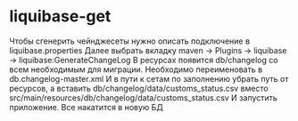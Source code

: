 # liquibase-get
Чтобы сгенерить чейнджесеты нужно описать подключение в liquibase.properties
Далее выбрать вкладку maven -> Plugins -> liquibase -> liquibase:GenerateChangeLog
В ресурсах появится db/changelog со всем необходимым для миграции. Необходимо переименовать в db.changelog-master.xml
И в пути к сетам по заполнению убрать путь от ресурсов, а вставить db/changelog/data/customs_status.csv вместо src/main/resources/db/changelog/data/customs_status.csv
И запустить приложение. Все накатится в новую БД